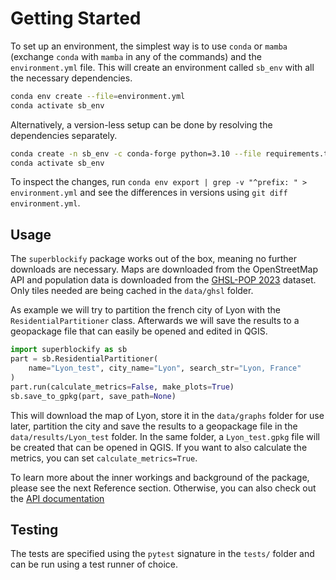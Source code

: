 # Getting Started

To set up an environment, the simplest way is to use `conda` or `mamba` (exchange
`conda` with `mamba` in any of the commands) and the `environment.yml` file. This
will create an environment called `sb_env` with all the necessary dependencies.

```bash
conda env create --file=environment.yml
conda activate sb_env
```

Alternatively, a version-less setup can be done by resolving the dependencies
separately.

```bash
conda create -n sb_env -c conda-forge python=3.10 --file requirements.txt
conda activate sb_env
```

To inspect the changes, run
`conda env export | grep -v "^prefix: " > environment.yml`
and see the differences in versions using `git diff environment.yml`.

## Usage

The `superblockify` package works out of the box, meaning no further downloads are
necessary. Maps are downloaded from the OpenStreetMap API and population data is
downloaded from the [GHSL-POP 2023](https://ghsl.jrc.ec.europa.eu/ghs_pop2023.php)
dataset. Only tiles needed are being cached in the `data/ghsl` folder.

As example we will try to partition the french city of Lyon with the
`ResidentialPartitioner` class. Afterwards we will save the results to a geopackage
file that can easily be opened and edited in QGIS.

```python
import superblockify as sb
part = sb.ResidentialPartitioner(
    name="Lyon_test", city_name="Lyon", search_str="Lyon, France"
)
part.run(calculate_metrics=False, make_plots=True)
sb.save_to_gpkg(part, save_path=None)
```

This will download the map of Lyon, store it in the `data/graphs` folder for
use later, partition the city and save the results to a geopackage file in the
`data/results/Lyon_test` folder. In the same folder, a `Lyon_test.gpkg` file
will be created that can be opened in QGIS.
If you want to also calculate the metrics, you can set `calculate_metrics=True`.

To learn more about the inner workings and background of the package, please
see the next Reference section. Otherwise, you can also check out the
[API documentation](api/index)


## Testing

The tests are specified using the `pytest` signature in the `tests/` folder and
can be run using a test runner of choice.
